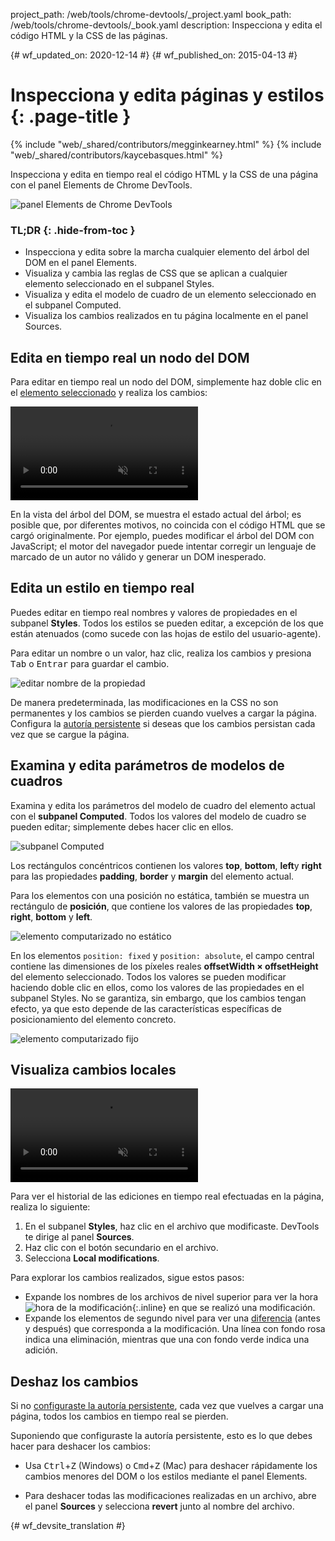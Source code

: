 project_path: /web/tools/chrome-devtools/_project.yaml
book_path: /web/tools/chrome-devtools/_book.yaml
description: Inspecciona y edita el código HTML y la CSS de las páginas.

{# wf_updated_on: 2020-12-14 #}
{# wf_published_on: 2015-04-13 #}

# Inspecciona y edita páginas y estilos {: .page-title }

{% include "web/_shared/contributors/megginkearney.html" %}
{% include "web/_shared/contributors/kaycebasques.html" %}

Inspecciona y edita en tiempo real el código HTML y la CSS de una página con 
el panel Elements de Chrome DevTools.

![panel Elements de Chrome DevTools](imgs/elements-panel.png)


### TL;DR {: .hide-from-toc }
- Inspecciona y edita sobre la marcha cualquier elemento del árbol del DOM en el panel Elements.
- Visualiza y cambia las reglas de CSS que se aplican a cualquier elemento seleccionado en el subpanel Styles.
- Visualiza y edita el modelo de cuadro de un elemento seleccionado en el subpanel Computed.
- Visualiza los cambios realizados en tu página localmente en el panel Sources.


## Edita en tiempo real un nodo del DOM

Para editar en tiempo real un nodo del DOM, simplemente haz doble clic en el 
[elemento seleccionado](#inspect-an-element) y realiza los cambios:

<video src="animations-img/edit-element-name.mp4" style="max-width:100%;"
       loop muted autoplay controls></video>

En la vista del árbol del DOM, se muestra el estado actual del árbol; es posible que, por diferentes motivos, no coincida con el 
código HTML que se cargó originalmente. Por ejemplo, 
puedes modificar el árbol del DOM con JavaScript; el motor del navegador puede intentar 
corregir un lenguaje de marcado de un autor no válido y generar un DOM inesperado.

## Edita un estilo en tiempo real

Puedes editar en tiempo real nombres y valores de propiedades en el subpanel **Styles**. Todos
los estilos se pueden editar, a excepción de los que están atenuados (como sucede
con las hojas de estilo del usuario-agente).

Para editar un nombre o un valor, haz clic, realiza los cambios y presiona
<kbd class="kbd">Tab</kbd> o <kbd class="kbd">Entrar</kbd> para guardar el cambio.

![editar nombre de la propiedad](imgs/edit-property-name.png)

De manera predeterminada, las modificaciones en la CSS no son permanentes y los cambios se pierden 
cuando vuelves a cargar la página. Configura la [autoría 
persistente](/web/tools/setup/setup-workflow) si deseas que los cambios persistan cada vez que 
se cargue la página. 

## Examina y edita parámetros de modelos de cuadros

Examina y edita los parámetros del modelo de cuadro del elemento actual con el 
**subpanel Computed**. Todos los valores del modelo de cuadro se pueden editar; simplemente debes hacer clic 
en ellos.

![subpanel Computed](imgs/computed-pane.png)

Los rectángulos concéntricos contienen los valores **top**, **bottom**, **left**y **right**
para las propiedades **padding**, **border** y **margin**
del elemento actual. 

Para los elementos con una posición no estática, también se muestra un rectángulo de **posición**, 
que contiene los valores de las propiedades **top**, 
**right**, **bottom** y **left**.

![elemento computarizado no estático](imgs/computed-non-static.png)

En los elementos `position: fixed` y `position: absolute`, el campo 
central contiene las dimensiones de los píxeles reales **offsetWidth × offsetHeight** 
del elemento seleccionado. Todos los valores se pueden modificar haciendo doble clic en 
ellos, como los valores de las propiedades en el subpanel Styles. No se garantiza, sin embargo, que los 
cambios tengan efecto, ya que esto depende de las características específicas 
de posicionamiento del elemento concreto.

![elemento computarizado fijo](imgs/computed-fixed.png)

## Visualiza cambios locales

<video src="animations-img/revisions.mp4" style="max-width:100%;"
       autoplay loop muted controls></video>

Para ver el historial de las ediciones en tiempo real efectuadas en la página, realiza lo siguiente:

1. En el subpanel **Styles**, haz clic en el archivo que modificaste. DevTools
   te dirige al panel **Sources**.
1. Haz clic con el botón secundario en el archivo.
1. Selecciona **Local modifications**.

Para explorar los cambios realizados, sigue estos pasos:

* Expande los nombres de los archivos de nivel superior para ver la hora 
  ![hora de la modificación](imgs/image_25.png){:.inline} 
  en que se realizó una modificación.
* Expande los elementos de segundo nivel para ver una 
  [diferencia](https://en.wikipedia.org/wiki/Diff) (antes y después) 
  que corresponda a la modificación. Una línea con fondo rosa indica 
  una eliminación, mientras que una con fondo verde indica una adición.

## Deshaz los cambios

Si no [configuraste la autoría persistente](/web/tools/setup/setup-workflow), 
cada vez que vuelves a cargar una página, todos los cambios en tiempo real se pierden.

Suponiendo que configuraste la autoría persistente, esto es lo que debes hacer para deshacer los cambios:

* Usa <kbd class="kbd">Ctrl</kbd>+<kbd class="kbd">Z</kbd> (Windows) o 
  <kbd class="kbd">Cmd</kbd>+<kbd class="kbd">Z</kbd> (Mac) para deshacer 
  rápidamente los cambios menores del DOM o los estilos mediante el panel Elements.

* Para deshacer todas las modificaciones realizadas en un archivo, abre el panel **Sources** 
  y selecciona **revert** junto al nombre del archivo.

[inspect]: /web/tools/chrome-devtools/debug/command-line/command-line-reference#inspect


{# wf_devsite_translation #}
